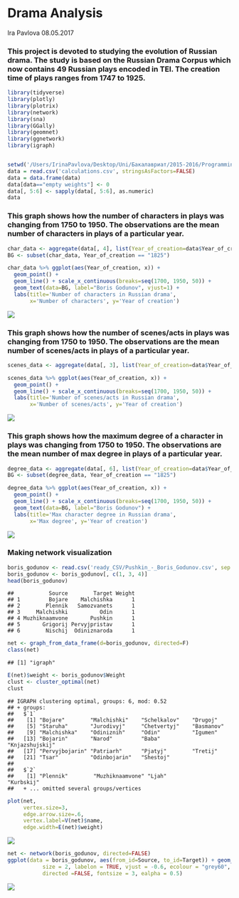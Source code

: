 Drama Analysis
================
Ira Pavlova
08.05.2017

### This project is devoted to studying the evolution of Russian drama. The study is based on the Russian Drama Corpus which now contains 49 Russian plays encoded in TEI. The creation time of plays ranges from 1747 to 1925.

``` r
library(tidyverse)
library(plotly)
library(plotrix)
library(network)
library(sna)
library(GGally)
library(geomnet)
library(ggnetwork)
library(igraph)


setwd('/Users/IrinaPavlova/Desktop/Uni/Бакалавриат/2015-2016/Programming/github desktop/RusDraCor/Calculating_stuff_in_plays')
data = read.csv('calculations.csv', stringsAsFactors=FALSE)
data = data.frame(data)
data[data=="empty weights"] <- 0
data[, 5:6] <- sapply(data[, 5:6], as.numeric)
data
```

### This graph shows how the number of characters in plays was changing from 1750 to 1950. The observations are the mean number of characters in plays of a particular year.

``` r
char_data <- aggregate(data[, 4], list(Year_of_creation=data$Year_of_creation), mean)
BG <- subset(char_data, Year_of_creation == "1825")

char_data %>% ggplot(aes(Year_of_creation, x)) +
  geom_point() +
  geom_line() + scale_x_continuous(breaks=seq(1700, 1950, 50)) +
  geom_text(data=BG, label="Boris Godunov", vjust=1) +
  labs(title='Number of characters in Russian drama',
       x='Number of characters', y='Year of creation')
```

![](Visualization_files/figure-markdown_github/unnamed-chunk-2-1.png)

### This graph shows how the number of scenes/acts in plays was changing from 1750 to 1950. The observations are the mean number of scenes/acts in plays of a particular year.

``` r
scenes_data <- aggregate(data[, 3], list(Year_of_creation=data$Year_of_creation), mean)

scenes_data %>% ggplot(aes(Year_of_creation, x)) +
  geom_point() +
  geom_line() + scale_x_continuous(breaks=seq(1700, 1950, 50)) +
  labs(title='Number of scenes/acts in Russian drama',
       x='Number of scenes/acts', y='Year of creation')
```

![](Visualization_files/figure-markdown_github/unnamed-chunk-3-1.png)

### This graph shows how the maximum degree of a character in plays was changing from 1750 to 1950. The observations are the mean number of max degree in plays of a particular year.

``` r
degree_data <- aggregate(data[, 6], list(Year_of_creation=data$Year_of_creation), mean)
BG <- subset(degree_data, Year_of_creation == "1825")

degree_data %>% ggplot(aes(Year_of_creation, x)) +
  geom_point() +
  geom_line() + scale_x_continuous(breaks=seq(1700, 1950, 50)) +
  geom_text(data=BG, label="Boris Godunov") +
  labs(title='Max character degree in Russian drama',
       x='Max degree', y='Year of creation')
```

![](Visualization_files/figure-markdown_github/unnamed-chunk-4-1.png)

### Making network visualization

``` r
boris_godunov <- read.csv('ready_CSV/Pushkin_-_Boris_Godunov.csv', sep = ";")
boris_godunov <- boris_godunov[, c(1, 3, 4)]
head(boris_godunov)
```

    ##           Source        Target Weight
    ## 1         Bojare    Malchishka      1
    ## 2        Plennik   Samozvanets      1
    ## 3     Malchishki          Odin      1
    ## 4 Muzhiknaamvone       Pushkin      1
    ## 5       Grigorij Pervyjpristav      1
    ## 6        Nischij  Odiniznaroda      1

``` r
net <- graph_from_data_frame(d=boris_godunov, directed=F)
class(net)
```

    ## [1] "igraph"

``` r
E(net)$weight <- boris_godunov$Weight
clust <- cluster_optimal(net)
clust
```

    ## IGRAPH clustering optimal, groups: 6, mod: 0.52
    ## + groups:
    ##   $`1`
    ##    [1] "Bojare"        "Malchishki"    "Schelkalov"    "Drugoj"       
    ##    [5] "Staruha"       "Jurodivyj"     "Chetvertyj"    "Basmanov"     
    ##    [9] "Malchishka"    "Odiniznih"     "Odin"          "Igumen"       
    ##   [13] "Bojarin"       "Narod"         "Baba"          "Knjazshujskij"
    ##   [17] "Pervyjbojarin" "Patriarh"      "Pjatyj"        "Tretij"       
    ##   [21] "Tsar"          "Odinbojarin"   "Shestoj"      
    ##   
    ##   $`2`
    ##    [1] "Plennik"        "Muzhiknaamvone" "Ljah"           "Kurbskij"      
    ##   + ... omitted several groups/vertices

``` r
plot(net,
     vertex.size=3,
     edge.arrow.size=.6,
     vertex.label=V(net)$name,
     edge.width=E(net)$weight)
```

![](Visualization_files/figure-markdown_github/unnamed-chunk-5-1.png)

``` r
net <- network(boris_godunov, directed=FALSE)
ggplot(data = boris_godunov, aes(from_id=Source, to_id=Target)) + geom_net(layout.alg = "kamadakawai", 
           size = 2, labelon = TRUE, vjust = -0.6, ecolour = "grey60",
           directed =FALSE, fontsize = 3, ealpha = 0.5)
```

![](Visualization_files/figure-markdown_github/unnamed-chunk-5-2.png)
